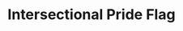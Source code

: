 ---
pid: pt250
title: Intersectional Pride Flag
location_transcription: Philly Gayborhood
coordinates: "[-75.162056620454, 39.948108430564]"
zipcode: '19066'
gen_neighborhood: 
neighborhood: Merion Station
outside_phl: 'Merion Station PA '
age: '16'
age_range: 13-19
instagram: 
image_file_name: pt_250.jpg
proposal_transcription: 'Ppl of the gayborhood: Make your beautiful pride flags even
  MORE by swapping them out w/ the intersectional pride flag, which has black + brown
  stripes at the top to celebrate PoC in the lgbtq community.'
topic: Inclusivity,LGBTQ+
topic_summary: 0, 0
type: Other No Form
keywords_other: flag, lgbtq, people of color
credit: 
image_labels: 
twitter: 
facebook: 
permalink: "/monuments/pt250/"
layout: item-page
---
